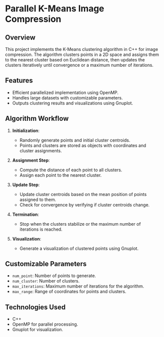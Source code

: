 # Parallel K-Means Image Compression

## Overview
This project implements the K-Means clustering algorithm in C++ for image compression. The algorithm clusters points in a 2D space and assigns them to the nearest cluster based on Euclidean distance, then updates the clusters iteratively until convergence or a maximum number of iterations.

## Features
- Efficient parallelized implementation using OpenMP.
- Handles large datasets with customizable parameters.
- Outputs clustering results and visualizations using Gnuplot.

## Algorithm Workflow
1. **Initialization**:
   - Randomly generate points and initial cluster centroids.
   - Points and clusters are stored as objects with coordinates and cluster assignments.

2. **Assignment Step**:
   - Compute the distance of each point to all clusters.
   - Assign each point to the nearest cluster.

3. **Update Step**:
   - Update cluster centroids based on the mean position of points assigned to them.
   - Check for convergence by verifying if cluster centroids change.

4. **Termination**:
   - Stop when the clusters stabilize or the maximum number of iterations is reached.

5. **Visualization**:
   - Generate a visualization of clustered points using Gnuplot.

## Customizable Parameters
- `num_point`: Number of points to generate.
- `num_cluster`: Number of clusters.
- `max_iterations`: Maximum number of iterations for the algorithm.
- `max_range`: Range of coordinates for points and clusters.

## Technologies Used
- C++
- OpenMP for parallel processing.
- Gnuplot for visualization.
